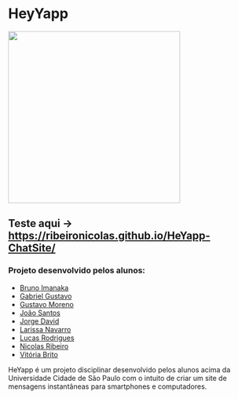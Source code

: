 # HeyYapp 
<img src="https://ribeironicolas.github.io/HeYapp-ChatSite/icon.png" width="350">

## Teste aqui -> https://ribeironicolas.github.io/HeYapp-ChatSite/
### Projeto desenvolvido pelos alunos: 
- [Bruno Imanaka](https://github.com/BrunoImanaka)
- [Gabriel Gustavo](https://github.com/gabrielguxtavo)
- [Gustavo Moreno](https://github.com/Gsmoreno)
- [João Santos](https://github.com/Devjoaofarias)
- [Jorge David](https://github.com/JorgeDC99)
- [Larissa Navarro](https://github.com/Navarrocrn)
- [Lucas Rodrigues](https://github.com/lucasryg)
- [Nicolas Ribeiro](https://github.com/ribeironicolas)
- [Vitória Brito](https://github.com/Vitoriabrt)

HeYapp é um projeto disciplinar desenvolvido pelos alunos acima da Universidade Cidade de São Paulo com o intuito de criar um site de mensagens instantâneas para smartphones e computadores.
